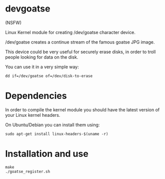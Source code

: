 devgoatse
=========

(NSFW)

Linux Kernel module for creating /dev/goatse character device.

/dev/goatse creates a continue stream of the famous goatse JPG image.

This device could be very useful for securely erase disks, in order to troll people looking for data on the disk.

You can use it in a very simple way:

    dd if=/dev/goatse of=/dev/disk-to-erase

    
Dependencies
=======

In order to compile the kernel module you should have the latest version of your Linux kernel headers.

On Ubuntu/Debian you can install them using:

    sudo apt-get install linux-headers-$(uname -r)

Installation and use
=======

    make
    ./goatse_register.sh
